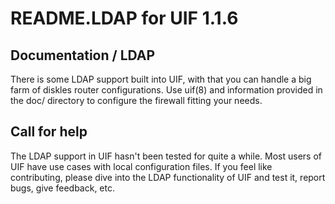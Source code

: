 # README.LDAP for UIF 1.1.6

## Documentation / LDAP

There is some LDAP support built into UIF, with that you can handle a big
farm of diskles router configurations. Use uif(8) and information
provided in the doc/ directory to configure the firewall fitting your
needs.

## Call for help

The LDAP support in UIF hasn't been tested for quite a while. Most users
of UIF have use cases with local configuration files. If you feel like
contributing, please dive into the LDAP functionality of UIF and test it,
report bugs, give feedback, etc.
